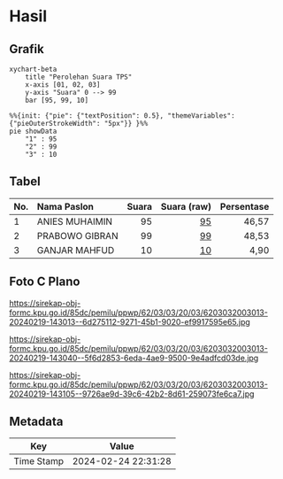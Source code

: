 # Hasil

## Grafik

```mermaid
xychart-beta
    title "Perolehan Suara TPS"
    x-axis [01, 02, 03]
    y-axis "Suara" 0 --> 99
    bar [95, 99, 10]
```

```mermaid
%%{init: {"pie": {"textPosition": 0.5}, "themeVariables": {"pieOuterStrokeWidth": "5px"}} }%%
pie showData
    "1" : 95
    "2" : 99
    "3" : 10
```

## Tabel

| No. | Nama Paslon    | Suara | Suara (raw) | Persentase |
|:--- |:-------------- | -----:| -----------:| ----------:|
| 1   | ANIES MUHAIMIN | 95    | [95][p-1]   | 46,57      |
| 2   | PRABOWO GIBRAN | 99    | [99][p-2]   | 48,53      |
| 3   | GANJAR MAHFUD  | 10    | [10][p-3]   | 4,90       |


[p-1]: https://github.com/gigit-pemilu/pemilu-2024-62-kalimantan-tengah/blob/main/pilpres/hitung-suara/sub/62-kalimantan-tengah/sub/03-kapuas/sub/03-kapuas-timur/sub/2003-anjir-serapat-barat/sub/013-tps/sub/paslon-1.txt
[p-2]: https://github.com/gigit-pemilu/pemilu-2024-62-kalimantan-tengah/blob/main/pilpres/hitung-suara/sub/62-kalimantan-tengah/sub/03-kapuas/sub/03-kapuas-timur/sub/2003-anjir-serapat-barat/sub/013-tps/sub/paslon-2.txt
[p-3]: https://github.com/gigit-pemilu/pemilu-2024-62-kalimantan-tengah/blob/main/pilpres/hitung-suara/sub/62-kalimantan-tengah/sub/03-kapuas/sub/03-kapuas-timur/sub/2003-anjir-serapat-barat/sub/013-tps/sub/paslon-3.txt

## Foto C Plano

https://sirekap-obj-formc.kpu.go.id/85dc/pemilu/ppwp/62/03/03/20/03/6203032003013-20240219-143013--6d275112-9271-45b1-9020-ef9917595e65.jpg

https://sirekap-obj-formc.kpu.go.id/85dc/pemilu/ppwp/62/03/03/20/03/6203032003013-20240219-143040--5f6d2853-6eda-4ae9-9500-9e4adfcd03de.jpg

https://sirekap-obj-formc.kpu.go.id/85dc/pemilu/ppwp/62/03/03/20/03/6203032003013-20240219-143105--9726ae9d-39c6-42b2-8d61-259073fe6ca7.jpg


## Metadata

| Key        | Value               |
| ---------- | ------------------- |
| Time Stamp | 2024-02-24 22:31:28 |



